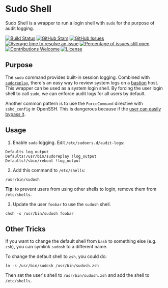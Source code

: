 
# Sudo Shell

Sudo Shell is a wrapper to run a login shell with `sudo` for the purpose of audit logging. 

[![Build Status](https://travis-ci.org/cloudposse/sudosh.svg?branch=master)](https://travis-ci.org/cloudposse/sudosh)
[![GitHub Stars](https://img.shields.io/github/stars/cloudposse/sudosh.svg)](https://github.com/cloudposse/sudosh/stargazers) 
[![GitHub Issues](https://img.shields.io/github/issues/cloudposse/sudosh.svg)](https://github.com/cloudposse/sudosh/issues)
[![Average time to resolve an issue](http://isitmaintained.com/badge/resolution/cloudposse/sudosh.svg)](http://isitmaintained.com/project/cloudposse/sudosh "Average time to resolve an issue")
[![Percentage of issues still open](http://isitmaintained.com/badge/open/cloudposse/sudosh.svg)](http://isitmaintained.com/project/cloudposse/sudosh "Percentage of issues still open")
[![Contributions Welcome](https://img.shields.io/badge/contributions-welcome-brightgreen.svg)](https://github.com/cloudposse/sudosh/pulls)
[![License](https://img.shields.io/badge/license-APACHE%202.0%20-brightgreen.svg)](https://github.com/cloudposse/sudosh/blob/master/LICENSE)


## Purpose

The `sudo` command provides built-in session logging. Combined with [`sudoreplay`](https://www.sudo.ws/man/1.8.13/sudoreplay.man.html), there's an easy way to review system logs on a [bastion](https://github.com/cloudposse/bastion/) host. This wrapper can be used as a system login shell. By forcing the user login shell to call `sudo`, we can enforce audit logs for all users by default.

Another common pattern is to use the `ForceCommand` directive with `sshd_config` in OpenSSH. This is dangerous because if the [user can easily bypass it](http://serverfault.com/a/639814). 


## Usage

1. Enable `sudo` logging. Edit `/etc/sudoers.d/audit-logs`:

```
Defaults log_output
Defaults!/usr/bin/sudoreplay !log_output
Defaults!/sbin/reboot !log_output
```

2. Add this command to `/etc/shells`:

```
/usr/bin/sudosh
```

**Tip**: to prevent users from using other shells to login, remove them from `/etc/shells`.


3. Update the user `foobar` to use the `sudosh` shell.

```
chsh -s /usr/bin/sudosh foobar
```


## Other Tricks

If you want to change the default shell from `bash` to something else (e.g. `zsh`), you can symlink `sudosh` to a different name. 

To change the default shell to `zsh`, you could do:

```
ln -s /usr/bin/sudosh /usr/bin/sudosh.zsh
```

Then set the user's shell to `/usr/bin/sudosh.zsh` and add the shell to `/etc/shells`.

